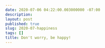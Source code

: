 ```yaml
---
date: 2020-07-06 04:22:00.003000000 -07:00
description:
layout: post
published: true
slug: 2020-07-happiness
tags: []
title: Don't worry, be happy!
---
```

